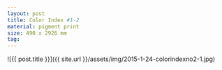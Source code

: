 ```yaml
---
layout: post
title: Color Index #1-2
material: pigment print
size: 490 x 2926 mm
tag:
---
```


![{{ post.title }}]({{ site.url }}/assets/img/2015-1-24-colorindexno2-1.jpg)
